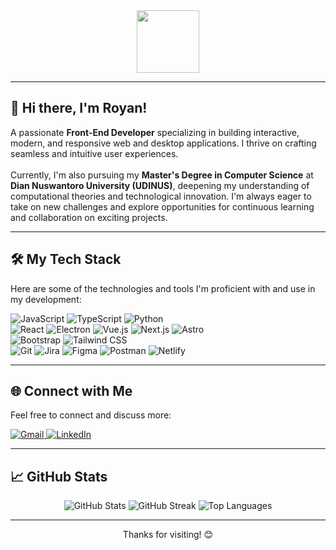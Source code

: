 <div id="header" align="center">
<!--   <img src="https://media.giphy.com/media/M9gbBd9np7GxKt8p22/giphy.gif" width="100"/> -->
  <img src="https://media.giphy.com/media/xT0xeuN4820H5aFv4I/giphy.gif" width="100"/>
</div>

---

<div id="about-me">
  <h2>👋 Hi there, I'm Royan!</h2>
  <p>
    A passionate <b>Front-End Developer</b> specializing in building interactive, modern, and responsive web and desktop applications. I thrive on crafting seamless and intuitive user experiences.
    <br><br>
    Currently, I'm also pursuing my <b>Master's Degree in Computer Science</b> at <b>Dian Nuswantoro University (UDINUS)</b>, deepening my understanding of computational theories and technological innovation. I'm always eager to take on new challenges and explore opportunities for continuous learning and collaboration on exciting projects.
  </p>
</div>

---

<div id="tech-stack">
  <h2>🛠️ My Tech Stack</h2>
  <p>Here are some of the technologies and tools I'm proficient with and use in my development:</p>
  <p align="left">
    <img src="https://img.shields.io/badge/JavaScript-F7DF1E?style=for-the-badge&logo=javascript&logoColor=black" alt="JavaScript" />
    <img src="https://img.shields.io/badge/TypeScript-3178C6?style=for-the-badge&logo=typescript&logoColor=white" alt="TypeScript" />
    <img src="https://img.shields.io/badge/Python-3776AB?style=for-the-badge&logo=python&logoColor=white" alt="Python" />
    <br>
    <img src="https://img.shields.io/badge/React-61DAFB?style=for-the-badge&logo=react&logoColor=black" alt="React" />
    <img src="https://img.shields.io/badge/Electron-2B2E3A?style=for-the-badge&logo=electron&logoColor=white" alt="Electron" />
    <img src="https://img.shields.io/badge/Vue.js-4FC08D?style=for-the-badge&logo=vue.js&logoColor=white" alt="Vue.js" />
    <img src="https://img.shields.io/badge/Next.js-000000?style=for-the-badge&logo=next.js&logoColor=white" alt="Next.js" />
    <img src="https://img.shields.io/badge/Astro-FF5D01?style=for-the-badge&logo=astro&logoColor=white" alt="Astro" />
    <br>
    <img src="https://img.shields.io/badge/Bootstrap-7952B3?style=for-the-badge&logo=bootstrap&logoColor=white" alt="Bootstrap" />
    <img src="https://img.shields.io/badge/Tailwind_CSS-38B2AC?style=for-the-badge&logo=tailwind-css&logoColor=white" alt="Tailwind CSS" />
    <br>
    <img src="https://img.shields.io/badge/Git-F05032?style=for-the-badge&logo=git&logoColor=white" alt="Git" />
    <img src="https://img.shields.io/badge/Jira-0052CC?style=for-the-badge&logo=jira&logoColor=white" alt="Jira" />
    <img src="https://img.shields.io/badge/Figma-F24E1E?style=for-the-badge&logo=figma&logoColor=white" alt="Figma" />
    <img src="https://img.shields.io/badge/Postman-FF6C37?style=for-the-badge&logo=postman&logoColor=white" alt="Postman" />
    <img src="https://img.shields.io/badge/Netlify-00C7B7?style=for-the-badge&logo=netlify&logoColor=white" alt="Netlify" />
  </p>
</div>

---

<div id="connect-with-me">
  <h2>🌐 Connect with Me</h2>
  <p>Feel free to connect and discuss more:</p>
  <p align="left">
    <a href="mailto:your_email@example.com">
      <img src="https://img.shields.io/badge/Gmail-D14836?style=for-the-badge&logo=gmail&logoColor=white" alt="Gmail" />
    </a>
    <a href="https://linkedin.com/in/your_linkedin_username" target="_blank">
      <img src="https://img.shields.io/badge/LinkedIn-0A66C2?style=for-the-badge&logo=linkedin&logoColor=white" alt="LinkedIn" />
    </a>
  </p>
</div>

---

<div id="github-stats">
  <h2>📈 GitHub Stats</h2>
  <p align="center">
    <img src="https://github-readme-stats.vercel.app/api?username=royanlord&show_icons=true&theme=radical&hide_border=false&count_private=true" alt="GitHub Stats" />
    <img src="https://github-readme-streak-stats.herokuapp.com/?user=royanlord&theme=radical&hide_border=false" alt="GitHub Streak" />
    <img src="https://github-readme-stats.vercel.app/api/top-langs/?username=royanlord&layout=compact&theme=radical&hide_border=false&langs_count=10" alt="Top Languages" />
  </p>
</div>

---

<div id="footer" align="center">
  <p>Thanks for visiting! 😊</p>
</div>
